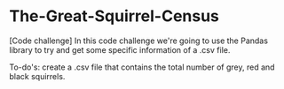 # The-Great-Squirrel-Census
[Code challenge] In this code challenge we're going to use the Pandas library to try and get some specific information of a .csv file.

To-do's: create a .csv file that contains the total number of grey, red and black squirrels.
